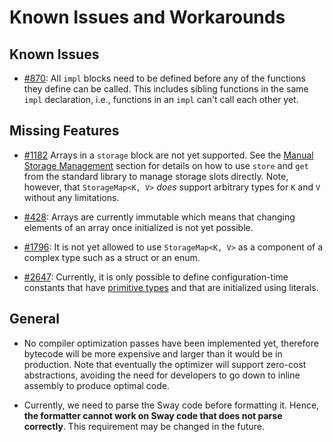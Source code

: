 # Known Issues and Workarounds

## Known Issues

* [#870](https://github.com/FuelLabs/sway/issues/870): All `impl` blocks need to be defined before any of the functions they define can be called.  This includes sibling functions in the same `impl` declaration, i.e., functions in an `impl` can't call each other yet.

## Missing Features

* [#1182](https://github.com/FuelLabs/sway/issues/1182) Arrays in a `storage` block are not yet supported. See the [Manual Storage Management](../blockchain-development/storage.md#manual-storage-management) section for details on how to use `store` and `get` from the standard library to manage storage slots directly. Note, however, that `StorageMap<K, V>` _does_ support arbitrary types for `K` and `V` without any limitations.

* [#428](https://github.com/FuelLabs/sway/issues/428): Arrays are currently immutable which means that changing elements of an array once initialized is not yet possible.

* [#1796](https://github.com/FuelLabs/sway/issues/2465): It is not yet allowed to use `StorageMap<K, V>` as a component of a complex type such as a struct or an enum.

* [#2647](https://github.com/FuelLabs/sway/issues/2647): Currently, it is only possible to define configuration-time constants that have [primitive types](built_in_types.md#primitive-types) and that are initialized using literals.


## General

* No compiler optimization passes have been implemented yet, therefore bytecode will be more expensive and larger than it would be in production. Note that eventually the optimizer will support zero-cost abstractions, avoiding the need for developers to go down to inline assembly to produce optimal code.

* Currently, we need to parse the Sway code before formatting it. Hence, **the formatter cannot work on Sway code that does not parse correctly**. This requirement may be changed in the future.
